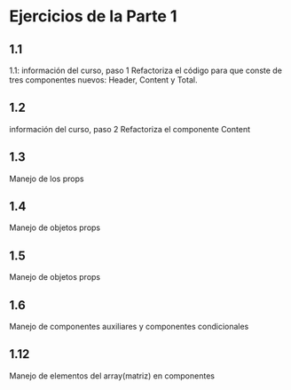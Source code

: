 # Ejercicios de la Parte 1

## 1.1
1.1: información del curso, paso 1
Refactoriza el código para que conste de tres componentes nuevos: Header, Content y Total. 

## 1.2
información del curso, paso 2
Refactoriza el componente Content 

## 1.3
Manejo de los props

## 1.4
Manejo de objetos props

## 1.5
Manejo de objetos props

## 1.6
Manejo de componentes auxiliares y componentes condicionales

## 1.12
Manejo de elementos del array(matriz) en componentes
